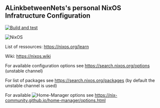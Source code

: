 ## ALinkbetweenNets's personal NixOS Infratructure Configuration

[![Build and test](https://build.lounge.rocks/api/badges/23/status.svg)](https://build.lounge.rocks/repos/23)

![NixOS](https://nixos.org)

List of ressources: https://nixos.org/learn

Wiki: https://nixos.wiki

For available configuration options see https://search.nixos.org/options (unstable channel)

For list of packages see https://search.nixos.org/packages (by default the unstable channel is used)

For available ![Home-Manager](https://nixos.wiki/wiki/Home_Manager) options see https://nix-community.github.io/home-manager/options.html
